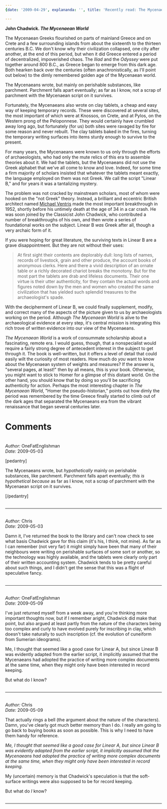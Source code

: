 ```yaml
---
{date: '2009-04-29', explananda: '', title: 'Recently read: The Mycenaean World'}

---
```

<strong>John Chadwick. <em>The Mycenaean World</em></strong>

The Mycenaean Greeks flourished on parts of mainland Greece and on Crete and a few surrounding islands from about the sixteenth to the thirteen centuries B.C.  We don't know why their civilization collapsed, one city after another, at the end of this period, but when it did Greece entered a period of decentralized, impoverished chaos.  The <em>Iliad</em> and the <em>Odyssey</em> were put together around 800 B.C., as Greece began to emerge from this dark age.  Both hearken back over the centuries (often anachronistically, as I'll point out below) to the dimly remembered golden age of the Mycenaean world.

The Mycenaeans wrote, but mainly on perishable substances, like parchment.  Parchment falls apart eventually; as far as I know, not a scrap of parchment with the Mycenaean script on it survives.

Fortunately, the Mycenaeans also wrote on clay tablets, a cheap and easy way of keeping temporary records.  These were discovered at several sites, the most important of which were at Knossos, on Crete, and at Pylos, on the Western prong of the Peloponnese.  They would certainly have crumbled away long ago, but fortunately (for us) both sites were ravaged by fire for some reason and never rebuilt.  The clay tablets baked in the fires, turning the temporary writing surfaces into items sturdy enough to survive to the present.

For many years, the Mycenaeans were known to us only through the efforts of archaeologists, who had only the mute relics of this era to assemble theories about it.  We had the tablets, but the Mycenaeans did not use the Greek alphabet that we've all come to know and love.  Indeed, for some time a firm majority of scholars insisted that whatever the tablets meant exactly, the language employed on them was not Greek.  We call the script "Linear B," and for years it was a tantalizing mystery.

The problem was not cracked by mainstream scholars, most of whom were hooked on the "not Greek" theory.  Instead, a brilliant and eccentric British architect named <a href="http://en.wikipedia.org/wiki/Michael_Ventris">Michael Ventris</a> made the most important breakthrough in 1952, shortly before his untimely death at the age of 34 in a car crash.  He was soon joined by the Classicist John Chadwick, who contributed a number of breakthroughs of his own, and then wrote a series of foundational works on the subject.  Linear B <em>was</em> Greek after all, though a very archaic form of it.

If you were hoping for great literature, the surviving texts in Linear B are a grave disappointment.  But they are not without their uses: 
<blockquote>At first sight their contents are deplorably dull: long lists of names, records of livestock, grain and other produce, the account books of anonymous clerks.  Here and there a vivid description of an ornate table or a richly decorated chariot breaks the monotony.  But for the most part the tablets are drab and lifeless documents.  Their one virtue is their utter authenticity, for they contain the actual words and figures noted down by the men and women who created the same civilization that has yielded such splendid treasures to the archaeologist's spade.</blockquote>

With the decipherment of Linear B, we could finally supplement, modify, and correct many of the aspects of the picture given to us by archaeologists working on the period.  Although <em>The Mycenaean World</em> is alive to the archaeological evidence at every step, it's central mission is integrating this rich trove of written evidence into our view of the Mycenaeans.  

<em>The Mycenaean World</em> is a work of consummate scholarship about a fascinating, remote era.  I would guess, though, that a nonspecialist would require a fairly strong degree of antecedent interest in the subject to get through it.  The book is well-written, but it offers a level of detail that could easily wilt the curiosity of most readers.  How much do <em>you</em> want to know about the Mycenaean system of weights and measures?  If the answer is, "several pages, at least!" then by all means, this is your book.  Otherwise, you might want to stick to Homer for a glimpse of this distant world.  On the other hand, you should know that by doing so you'll be sacrificing authenticity for action.  Perhaps the most interesting chapter in <em>The Mycenaean World</em>, "Homer the pseudo-historian," points out how dimly the period was remembered by the time Greece finally started to climb out of the dark ages that separated the Mycenaeans era from the vibrant renaissance that began several centuries later.


<h1>Comments</h1>


<br/>
<em>Author:</em> OneFatEnglishman
<br/><em>Date:</em> 2009-05-03

[pedantry]

The Mycenaeans wrote, but <i>hypothetically</i> mainly on perishable substances, like parchment. Parchment falls apart eventually; <i>this is hypothetical because</i> as far as I know, not a scrap of parchment with the Mycenaean script on it survives.

[/pedantry]
<br/>
<br/>

*******************************************************************************



<br/>
<em>Author:</em> Chris
<br/><em>Date:</em> 2009-05-03

Damn it, I've returned the book to the library and can't now check to see what basis Chadwick gave for this claim (it's his, I think, not mine).  As far as I can remember (not very far) it might simply have been that many of their neighbours were writing on perishable surfaces of some sort or another, so the technology was highly available, and the tablets were clearly only part of their written accounting system.  Chadwick tends to be pretty careful about such things, and I didn't get the sense that this was a flight of speculative fancy.
<br/>
<br/>

*******************************************************************************



<br/>
<em>Author:</em> OneFatEnglishman
<br/><em>Date:</em> 2009-05-09

I've just returned myself from a week away, and you're thinking more important thoughts now, but if I remember aright, Chadwick did make that point, but also argued at least partly from the nature of the characters being too complex and curly to have evolved purely for inscribing in clay, which doesn't take naturally to such inscription (cf. the evolution of cuneiform from Sumerian ideograms).

Me, I thought that seemed like a good case for Linear A, but since Linear B was evidently adapted from the earlier script, it implicitly assumed that the Mycenaeans had adopted the practice of writing more complex documents at the same time, when they might only have been interested in record keeping.

But what do I know?
<br/>
<br/>

*******************************************************************************



<br/>
<em>Author:</em> Chris
<br/><em>Date:</em> 2009-05-09

That actually rings a bell (the argument about the nature of the characters).  Damn, you've clearly got much better memory than I do.  I really am going to go back to buying books as soon as possible.  This is why I need to have them handy for reference.

<em>Me, I thought that seemed like a good case for Linear A, but since Linear B was evidently adapted from the earlier script, it implicitly assumed that the Mycenaeans had adopted the practice of writing more complex documents at the same time, when they might only have been interested in record keeping.</em>

My (uncertain) memory is that Chadwick's speculation is that the soft-surface writings were also supposed to be for record keeping.  

But what do <em>I</em> know?
<br/>
<br/>

*******************************************************************************

